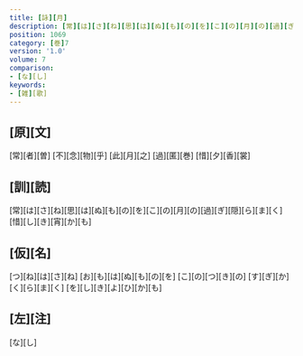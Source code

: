 ```yaml
---
title: [詠][月]
description: [常][は][さ][ね][思][は][ぬ][も][の][を][こ][の][月][の][過][ぎ][隠][ら][ま][く][惜][し][き][宵][か][も]
position: 1069
category: [巻]7
version: '1.0'
volume: 7
comparison:
- [な][し]
keywords:
- [雑][歌]
---
```


## [原][文]

[常][者][曽] [不][念][物][乎] [此][月][之] [過][匿][巻] [惜][夕][香][裳]

## [訓][読]

[常][は][さ][ね][思][は][ぬ][も][の][を][こ][の][月][の][過][ぎ][隠][ら][ま][く][惜][し][き][宵][か][も]

## [仮][名]

[つ][ね][は][さ][ね] [お][も][は][ぬ][も][の][を] [こ][の][つ][き][の] [す][ぎ][か][く][ら][ま][く] [を][し][き][よ][ひ][か][も]

## [左][注]

[な][し]

